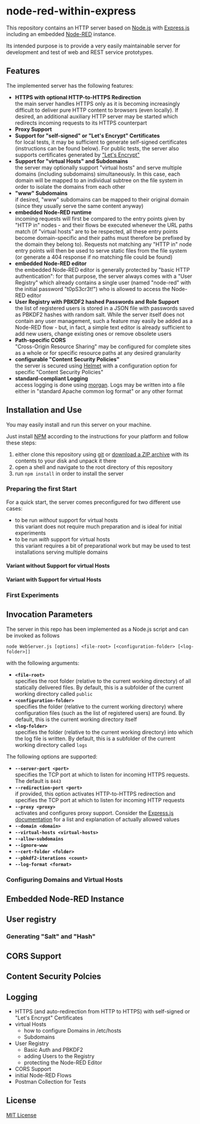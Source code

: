 # node-red-within-express #

This repository contains an HTTP server based on [Node.js](https://nodejs.org/en/) with [Express.js](http://expressjs.com/) including an embedded [Node-RED](https://nodered.org/) instance.

Its intended purpose is to provide a very easily maintainable server for development and test of web and REST service prototypes.

## Features ##

The implemented server has the following features:

* **HTTPS with optional HTTP-to-HTTPS Redirection**<br>the main server handles HTTPS only as it is becoming increasingly difficult to deliver pure HTTP content to browsers (even locally). If desired, an additional auxiliary HTTP server may be started which redirects incoming requests to its HTTPS counterpart
* **Proxy Support**
* **Support for "self-signed" or "Let's Encrypt" Certificates**<br>for local tests, it may be sufficient to generate self-signed certificates (instructions can be found below). For public tests, the server also supports certificates generated by ["Let's Encrypt"](https://letsencrypt.org/)
* **Support for "virtual Hosts" and Subdomains**<br>the server may optionally support "virtual hosts" and serve multiple domains (including subdomains) simultaneously. In this case, each domain will be mapped to an individual subtree on the file system in order to isolate the domains from each other
* **"www" Subdomains**<br>if desired, "www" subdomains can be mapped to their original domain (since they usually serve the same content anyway)
* **embedded Node-RED runtime**<br>incoming requests will first be compared to the entry points given by "HTTP in" nodes - and their flows be executed whenever the URL paths match (if "virtual hosts" are to be respected, all these entry points become domain-specific and their paths must therefore be prefixed by the domain they belong to). Requests not matching any "HTTP in" node entry points will then be used to serve static files from the file system (or generate a 404 response if no matching file could be found)
* **embedded Node-RED editor**<br>the embedded Node-RED editor is generally protected by "basic HTTP authentication": for that purpose, the server always comes with a "User Registry" which already contains a single user (named "node-red" with the initial password "t0pS3cr3t!") who is allowed to access the Node-RED editor
* **User Registry with PBKDF2 hashed Passwords and Role Support**<br>the list of registered users is stored in a JSON file with passwords saved as PBKDF2 hashes with random salt. While the server itself does not contain any user management, such a feature may easily be added as a Node-RED flow - but, in fact, a simple text editor is already sufficient to add new users, change existing ones or remove obsolete users
* **Path-specific CORS**<br>"Cross-Origin Resource Sharing" may be configured for complete sites as a whole or for specific resource paths at any desired granularity
* **configurable "Content Security Policies"**<br>the server is secured using [Helmet](https://github.com/helmetjs/helmet) with a configuration option for specific "Content Security Policies"
* **standard-compliant Logging**<br>access logging is done using [morgan](https://expressjs.com/en/resources/middleware/morgan.html). Logs may be written into a file either in "standard Apache common log format" or any other format

## Installation and Use ##

You may easily install and run this server on your machine.

Just install [NPM](https://docs.npmjs.com/) according to the instructions for your platform and follow these steps:

1. either clone this repository using [git](https://git-scm.com/) or [download a ZIP archive](https://github.com/rozek/node-red-within-express/archive/refs/heads/main.zip) with its contents to your disk and unpack it there 
2. open a shell and navigate to the root directory of this repository
3. run `npm install` in order to install the server

### Preparing the first Start ###

For a quick start, the server comes preconfigured for two different use cases:

* to be run *without* support for virtual hosts<br>this variant does not require much preparation and is ideal for initial experiments
* to be run *with* support for virtual hosts<br>this variant requires a bit of preparational work but may be used to test installations serving multiple domains

#### Variant without Support for virtual Hosts ####

#### Variant with Support for virtual Hosts ####

### First Experiments ###

## Invocation Parameters ##

The server in this repo has been implemented as a Node.js script and can be invoked as follows

```
node WebServer.js [options] <file-root> [<configuration-folder> [<log-folder>]]
```

with the following arguments:

* **`<file-root>`**<br>specifies the root folder (relative to the current working directory) of all statically delivered files. By default, this is a subfolder of the current working directory called `public`
* **`<configuration-folder>`**<br>specifies the folder (relative to the current working directory) where configuration files (such as the list of registered users) are found. By default, this is the current working directory itself
* **`<log-folder>`**<br>specifies the folder (relative to the current working directory) into which the log file is written. By default, this is a subfolder of the current working directory called `logs`

The following options are supported:

* **`--server-port <port>`**<br>specifies the TCP port at which to listen for incoming HTTPS requests. The default is `8443`
* **`--redirection-port <port>`**<br>if provided, this option activates HTTP-to-HTTPS redirection and specifies the TCP port at which to listen for incoming HTTP requests
* **`--proxy <proxy>`**<br>activates and configures proxy support. Consider the [Express.js documentation](https://expressjs.com/en/guide/behind-proxies.html) for a list and explanation of actually allowed values
* **`--domain <domain>`**<br>
* **`--virtual-hosts <virtual-hosts>`**<br>
* **`--allow-subdomains`**<br>
* **`--ignore-www`**<br>
* **`--cert-folder <folder>`**<br>
* **`--pbkdf2-iterations <count>`**<br>
* **`--log-format <format>`**<br>


### Configuring Domains and Virtual Hosts ###

## Embedded Node-RED Instance ##

## User registry ##

### Generating "Salt" and "Hash" ###

## CORS Support ##

## Content Security Polcies ##

## Logging ##



* HTTPS (and auto-redirection from HTTP to HTTPS) with self-signed or "Let's Encrypt" Certificates
* virtual Hosts
  * how to configure Domains in /etc/hosts
  * Subdomains
* User Registry
  * Basic Auth and PBKDF2
  * adding Users to the Registry
  * protecting the Node-RED Editor
* CORS Support
* initial Node-RED Flows
* Postman Collection for Tests


## License ##

[MIT License](LICENSE.md)

